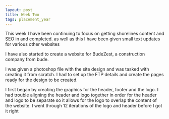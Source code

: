 ```yaml
---
layout: post
title: Week Two
tags: placement_year
---
```


This week I have been continuing to focus on getting shorelines content and SEO in and completed.
as well as this I have been given small text updates for various other websites

I have also started to create a website for BudeZest, a construction company from bude.

I was given a photoshop file with the site design and was tasked with creating it from scratch. I had to set up the FTP details and create the pages ready for the design to be created.

I first began by creating the graphics for the header, footer and the logo. I had trouble aligning the header and logo together in order for the header and logo to be separate so it allows for the logo to overlap the content of the website. I went through 12 iterations of the logo and header before I got it right

